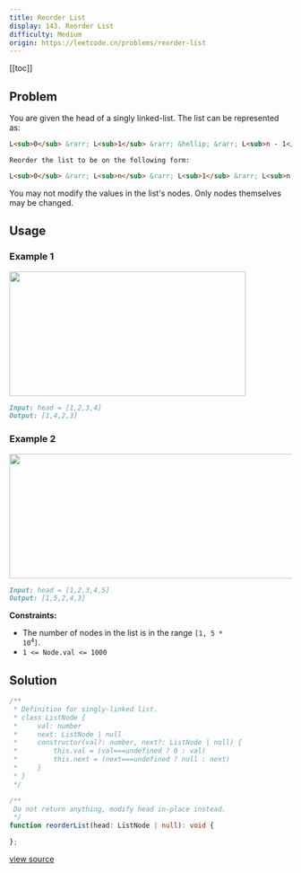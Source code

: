 ```yaml
---
title: Reorder List
display: 143. Reorder List
difficulty: Medium
origin: https://leetcode.cn/problems/reorder-list
---
```


[[toc]]

## Problem

You are given the head of a singly linked-list. The list can be represented as:

```md
L<sub>0</sub> &rarr; L<sub>1</sub> &rarr; &hellip; &rarr; L<sub>n - 1</sub> &rarr; L<sub>n</sub>
```

`Reorder the list to be on the following form:`

```md
L<sub>0</sub> &rarr; L<sub>n</sub> &rarr; L<sub>1</sub> &rarr; L<sub>n - 1</sub> &rarr; L<sub>2</sub> &rarr; L<sub>n - 2</sub> &rarr; &hellip;
```

You may not modify the values in the list&#39;s nodes. Only nodes themselves may be changed.

## Usage

### Example 1

<img alt="" src="https://assets.leetcode.com/uploads/2021/03/04/reorder1linked-list.jpg" style="width: 422px; height: 222px;" />

```md
Input: head = [1,2,3,4]
Output: [1,4,2,3]
```

### Example 2

<img alt="" src="https://assets.leetcode.com/uploads/2021/03/09/reorder2-linked-list.jpg" style="width: 542px; height: 222px;" />

```md
Input: head = [1,2,3,4,5]
Output: [1,5,2,4,3]
```

**Constraints:**

- The number of nodes in the list is in the range <code>[1, 5 * 10<sup>4</sup>]</code>.
- <code>1 &lt;= Node.val &lt;= 1000</code>

## Solution

```ts
/**
 * Definition for singly-linked list.
 * class ListNode {
 *     val: number
 *     next: ListNode | null
 *     constructor(val?: number, next?: ListNode | null) {
 *         this.val = (val===undefined ? 0 : val)
 *         this.next = (next===undefined ? null : next)
 *     }
 * }
 */

/**
 Do not return anything, modify head in-place instead.
 */
function reorderList(head: ListNode | null): void {

};
```

[view source](https://leetcode.cn/problems/reorder-list)
